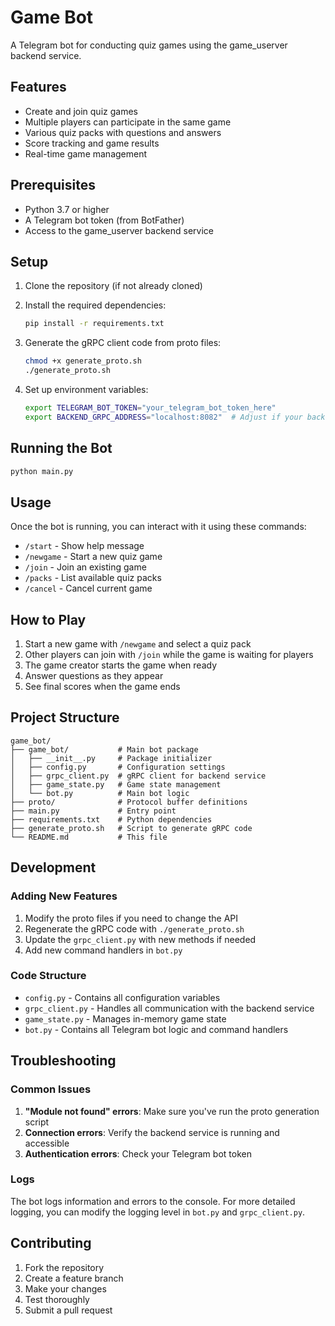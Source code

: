 # Game Bot

A Telegram bot for conducting quiz games using the game_userver backend service.

## Features

- Create and join quiz games
- Multiple players can participate in the same game
- Various quiz packs with questions and answers
- Score tracking and game results
- Real-time game management

## Prerequisites

- Python 3.7 or higher
- A Telegram bot token (from BotFather)
- Access to the game_userver backend service

## Setup

1. Clone the repository (if not already cloned)

2. Install the required dependencies:
   ```bash
   pip install -r requirements.txt
   ```

3. Generate the gRPC client code from proto files:
   ```bash
   chmod +x generate_proto.sh
   ./generate_proto.sh
   ```

4. Set up environment variables:
   ```bash
   export TELEGRAM_BOT_TOKEN="your_telegram_bot_token_here"
   export BACKEND_GRPC_ADDRESS="localhost:8082"  # Adjust if your backend is on a different address
   ```

## Running the Bot

```bash
python main.py
```

## Usage

Once the bot is running, you can interact with it using these commands:

- `/start` - Show help message
- `/newgame` - Start a new quiz game
- `/join` - Join an existing game
- `/packs` - List available quiz packs
- `/cancel` - Cancel current game

## How to Play

1. Start a new game with `/newgame` and select a quiz pack
2. Other players can join with `/join` while the game is waiting for players
3. The game creator starts the game when ready
4. Answer questions as they appear
5. See final scores when the game ends

## Project Structure

```
game_bot/
├── game_bot/           # Main bot package
│   ├── __init__.py     # Package initializer
│   ├── config.py       # Configuration settings
│   ├── grpc_client.py  # gRPC client for backend service
│   ├── game_state.py   # Game state management
│   └── bot.py          # Main bot logic
├── proto/              # Protocol buffer definitions
├── main.py             # Entry point
├── requirements.txt    # Python dependencies
├── generate_proto.sh   # Script to generate gRPC code
└── README.md           # This file
```

## Development

### Adding New Features

1. Modify the proto files if you need to change the API
2. Regenerate the gRPC code with `./generate_proto.sh`
3. Update the `grpc_client.py` with new methods if needed
4. Add new command handlers in `bot.py`

### Code Structure

- `config.py` - Contains all configuration variables
- `grpc_client.py` - Handles all communication with the backend service
- `game_state.py` - Manages in-memory game state
- `bot.py` - Contains all Telegram bot logic and command handlers

## Troubleshooting

### Common Issues

1. **"Module not found" errors**: Make sure you've run the proto generation script
2. **Connection errors**: Verify the backend service is running and accessible
3. **Authentication errors**: Check your Telegram bot token

### Logs

The bot logs information and errors to the console. For more detailed logging, you can modify the logging level in `bot.py` and `grpc_client.py`.

## Contributing

1. Fork the repository
2. Create a feature branch
3. Make your changes
4. Test thoroughly
5. Submit a pull request